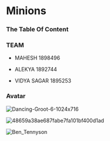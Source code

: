 # Minions
### The Table Of Content
 ### TEAM
 * MAHESH 1898496
 
 * ALEKYA 1892744
 
 * VIDYA SAGAR 1895253
 
  ### Avatar
  
  ![Dancing-Groot-6-1024x716](https://user-images.githubusercontent.com/48560644/56366220-97ce3700-61c0-11e9-96f4-2c715cadbb37.jpg)

  ![48659a38ae687fabe7fa101bf400d1ad](https://user-images.githubusercontent.com/48560644/56366313-dbc13c00-61c0-11e9-962b-286dc524b1eb.jpg)
   
  ![Ben_Tennyson](https://user-images.githubusercontent.com/48560644/56366378-014e4580-61c1-11e9-95bc-b62c468449ca.png)
